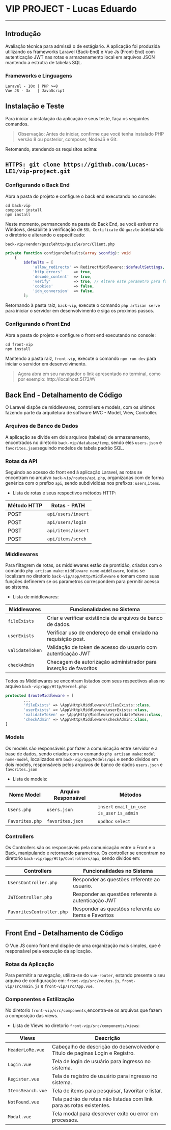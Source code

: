 ﻿# VIP PROJECT - Lucas Eduardo

---

## Introdução

Avaliação técnica para admissã
o de estágiario. A aplicação foi produzida utilizando os frameworks Laravel (Back-End) e
Vue Js (Front-End) com autenticação JWT nas rotas e armazenamento local em arquivos JSON mantendo a estrutra de tabelas
SQL.

### Frameworks e Linguagens

    Laravel - 10x | PHP >=8
    Vue JS - 3x   | JavaScript

## Instalação e Teste

Para iniciar a instalação da aplicação e seus teste, faça os seguintes comandos.

> Observação: Antes de iniciar, confirme que você tenha instalado PHP versão 8 ou posterior, composer, NodeJS e Git.

Retomando, atendendo os requisitos acima:

``
HTTPS:
git clone https://github.com/Lucas-LE1/vip-project.git
``
---

### Configurando o Back End

Abra a pasta do projeto e configure o back end executando no console:

```
cd back-vip
composer install
npm install
```

Neste momento, permancendo na pasta do Back End, se você estiver no Windows, desabilite a verificação
de `SSL Certificate` do `guzzle` acessando o diretório e alterando o especificado:

``
back-vip/vendor/guzzlehttp/guzzle/src/Client.php
``

```php
private function configureDefaults(array $config): void
    {
        $defaults = [
            'allow_redirects' => RedirectMiddleware::$defaultSettings,
            'http_errors'     => true,
            'decode_content'  => true,
            'verify'          => true, // Altere este parametro para false
            'cookies'         => false,
            'idn_conversion'  => false,
        ];
```

Retornando à pasta raiz, `back-vip`, execute o comando `php artisan serve` para iniciar o servidor em desenvolvimento e
siga os proximos passos.

### Configurando o Front End

Abra a pasta do projeto e configure o front end executando no console:

```
cd front-vip
npm install
```

Mantendo a pasta raiz, `front-vip`, execute o comando `npm run dev` para iniciar o servidor em desenvolvimento.

> Agora abra em seu navegador o link apresentado no terminal, como por exemplo: http://localhost:5173/#/

## Back End - Detalhamento de Código

O Laravel dispõe de middlewares, controllers e models, com os ultimos fazendo parte da arquitetura de software MVC -
Model, View, Controller.

### Arquivos de Banco de Dados

A aplicação se divide em dois arquivos (tabelas) de armazenamento, encontrados no diretorio ``back-vip/database/temp``,
sendo eles `users.json` e `favorites.json`seguindo modelos de tabela padrão SQL.

### Rotas da API

Seguindo ao acesso do front end à aplicação Laravel, as rotas se encontram no arquivo `back-vip/routes/api.php`,
organizadas com de forma genérica com o prefixo `api`, sendo subdivididas nos prefixos: `users`,`items`.

- Lista de rotas e seus respectivos métodos HTTP:

| Método HTTP | Rotas - PATH       |
|-------------|--------------------|
| POST        | `api/users/insert` |
| POST        | `api/users/login`  |
| POST        | `api/items/insert` |
| POST        | `api/items/serch`  |

### Middlewares

Para filtagrem de rotas, os middlewares estão de prontidão, criados com o
comando `php artisan make:middleware name-middleware`, todos se localizam no diretorio `back-vip/app/Http/Middleware` e
tomam como suas funções definerem se os parametros correspondem para permitir acesso ao sistema.

- Lista de middlewares:

| Middlewares     | Funcionalidades no Sistema                                       |
|-----------------|------------------------------------------------------------------|
| `fileExists`    | Criar e verificar existência de arquivos de banco de dados.      |
| `userExists`    | Verificar uso de endereço de email enviado na requisição post.   |
| `validateToken` | Validação de token de acesso do usuario com autenticação JWT     |
| `checkAdmin`    | Checagem de autorização administrador para inserção de favoritos |

Todos os Middlewares se encontram listados com seus respectivos alias no arquivo ``back-vip/app/Http/Kernel.php``:

```php
protected $routeMiddleware = [
        ...
        'fileExists' => \App\Http\Middleware\filesExists::class,
        'userExists' => \App\Http\Middleware\userExists::class,
        'validateToken' => \App\Http\Middleware\validateToken::class,
        'checkAdmin' => \App\Http\Middleware\checkAdmin::class,
]
```

### Models

Os models são responsáveis por fazer a comunicação entre servidor e a base de dados, sendo criados com o
comando ``php artisan make:model nome-model``, localizados em `back-vip/app/Models/api` e sendo dividos em dois models,
responsáveis pelos arquivos de banco de dados `users.json` e `favorites.json`

- Lista de models:

| Nome Model      | Arquivo Responsável | Métodos                                      |
|-----------------|---------------------|----------------------------------------------|
| `Users.php`     | `users.json`        | `insert` `email_in_use` `is_user` `is_admin` |` 
| `Favorites.php` | `favorites.json`    | ``updDoc`` ``select``                        |

### Controllers

Os Controllers são os responsáveis pela comunicação entre o Front e o Back, manipulando e retornando parametros. Os controller se encontram no diretorio ``back-vip/app/Http/Controllers/api``, sendo dividos em:

| Controllers               | Funcionalidades no Sistema                           |
|---------------------------|------------------------------------------------------|
| `UsersController.php`     | Responder as questões referente ao usuario.          |
| `JWTController.php`       | Responder as questões referente à autenticação JWT    |
| `FavoritesController.php` | Responder as questões referente ao Items e Favoritos |

## Front End - Detalhamento de Código

O Vue JS como front end dispõe de uma organização mais simples, que é responsável pela execução da aplicação.

### Rotas da Aplicação

Para permitir a navegação, utiliza-se do `vue-router`, estando presente o seu arquivo de configuração em: `front-vip/src/routes.js`, `front-vip/src/main.js` e `front-vip/src/App.vue`.

### Componentes e Estilização

No diretorio `front-vip/src/components`,encontra-se os arquivos que fazem a composição das views.

- Lista de Views no diretorio `front-vip/src/components/views`:

| Views             | Descrição                                                                     |
|-------------------|-------------------------------------------------------------------------------|
| `HeaderLoRe.vue`  | Cabeçalho de descrição do desenvolvedor e Titulo de paginas Login e Registro. |
| `Login.vue`       | Tela de login de usuário para ingresso no sistema.                            |
| `Register.vue`    | Tela de registro de usuário para ingresso no sistema.                         |
| `ItemsSearch.vue` | Tela de items para pesquisar, favoritar e listar.                             |
| `NotFound.vue`    | Tela padrão de rotas não listadas com link para as rotas existentes.          |
| `Modal.vue`       | Tela modal para descrever exito ou error em processos.                        |
